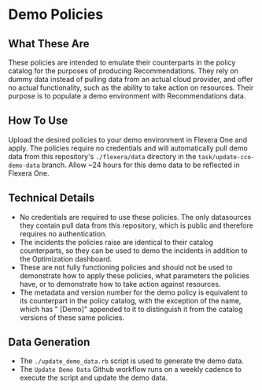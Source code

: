 # Demo Policies

## What These Are

These policies are intended to emulate their counterparts in the policy catalog for the purposes of producing Recommendations. They rely on dummy data instead of pulling data from an actual cloud provider, and offer no actual functionality, such as the ability to take action on resources. Their purpose is to populate a demo environment with Recommendations data.

## How To Use

Upload the desired policies to your demo environment in Flexera One and apply. The policies require no credentials and will automatically pull demo data from this repository's `./flexera/data` directory in the `task/update-cco-demo-data` branch. Allow ~24 hours for this demo data to be reflected in Flexera One.

## Technical Details

- No credentials are required to use these policies. The only datasources they contain pull data from this repository, which is public and therefore requires no authentication.
- The incidents the policies raise are identical to their catalog counterparts, so they can be used to demo the incidents in addition to the Optimization dashboard.
- These are not fully functioning policies and should not be used to demonstrate how to apply these policies, what parameters the policies have, or to demonstrate how to take action against resources.
- The metadata and version number for the demo policy is equivalent to its counterpart in the policy catalog, with the exception of the name, which has " [Demo]" appended to it to distinguish it from the catalog versions of these same policies.

## Data Generation

- The `./update_demo_data.rb` script is used to generate the demo data.
- The `Update Demo Data` Github workflow runs on a weekly cadence to execute the script and update the demo data.
